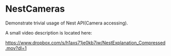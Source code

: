 # NestCameras
Demonstrate trivial usage of Nest API(Camera accessing).

A small video description is located here:

https://www.dropbox.com/s/h1axs71je0kb7iw/NestExplanation_Compressed.mov?dl=1

